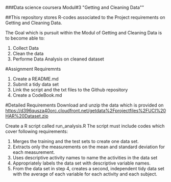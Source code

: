 ###Data science coursera Modul#3 "Getting and Cleaning Data""

##This repository stores R-codes associated to the Project requirements on Getting and Cleaning Data.

The Goal which is pursuit within the Modul of Getting and Cleaning Data is to become able to:
1.  Collect Data
2.  Clean the data
3.  Performe Data Analysis on cleaned dataset


#Assignment Requiremnts
1. Create a README.md
2. Submit a tidy data set 
3. Link the script and the txt files to the Github repository
4. Create a CodeBook.md

#Detailed Requirements
Download and unzip the data which is provided on https://d396qusza40orc.cloudfront.net/getdata%2Fprojectfiles%2FUCI%20HAR%20Dataset.zip 

Create a R script called run_analysis.R
The script must include codes which cover following requirements:

1.  Merges the training and the test sets to create one data set.
2.  Extracts only the measurements on the mean and standard deviation for each measurement. 
3.  Uses descriptive activity names to name the activities in the data set
4.  Appropriately labels the data set with descriptive variable names. 
5.  From the data set in step 4, creates a second, independent tidy data set with the average of each variable for each activity and each subject.





